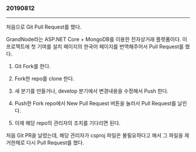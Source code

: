 ### 20190812
---
처음으로 Git Pull Request를 했다.

GrandNode라는 ASP.NET Core + MongoDB를 이용한 전자상거래 플랫폼이다.
이 프로젝트에 첫 기여를 설치 페이지의 한국어 페이지를 번역해주어서 Pull Request를 했다.

1. Git Fork를 한다.

2. Fork한 repo를 clone 한다.

3. 새 분기를 만들거나, develop 분기에서 변경내용을 수정해서 Push 한다.

4. Push한 Fork repo에서 New Pull Request 버튼을 눌러서 Pull Request를 날린다.

5. 이제 해당 repo의 관리자의 조치를 기다리면 된다.

처음 Git PR을 날렸는데, 해당 관리자가 csproj 파일은 불필요하다고 해서 그 파일을 제거한채로 다시 Pull Request를 했다.

